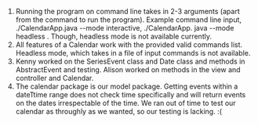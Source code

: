 1. Running the program on command line takes in 2-3 arguments (apart from the command to run the 
   program). Example command line input, ./CalendarApp.java --mode interactive, ./CalendarApp.
   java --mode headless <file-of-commands>. Though, headless mode is not available currently.
2. All features of a Calendar work with the provided valid commands list. Headless mode, which 
   takes in a file of input commands is not available. 
3. Kenny worked on the SeriesEvent class and Date class and methods in AbstractEvent and testing.
Alison worked on methods in the view and controller and Calendar.
4. The calendar package is our model package. Getting events within a dateTtime range does not 
   check time specifically and will return events on the dates irrespectable of the time. We ran 
   out of time to test our calendar as throughly as we wanted, so our testing is lacking. :(